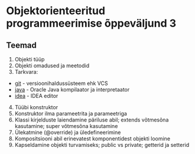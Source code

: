 # Objektorienteeritud programmeerimise õppeväljund 3
## Teemad
1) Objekti tüüp
2) Objekti omadused ja meetodid
3) Tarkvara:
* [git](https://git-scm.com/download/win) - versioonihaldussüsteem ehk VCS
* [java](https://www.oracle.com/technetwork/java/javase/downloads/jdk11-downloads-5066655.html) - Oracle Java kompilaator ja interpretaator
* [idea](https://www.jetbrains.com/idea/) - IDEA editor
4) Tüübi konstruktor
5) Konstruktor ilma parameetrita ja parameetriga
6) Klassi kirjelduste laiendamine päriluse abil; extends võtmesõna kasutamine; super võtmesõna kasutamine
7) Ülekatmine (@override) ja üledefineerimine
8) Kompositsiooni abil erinevatest komponentidest objekti loomine
9) Kapseldamine objekti turvamiseks; public vs private; getterid ja setterid
